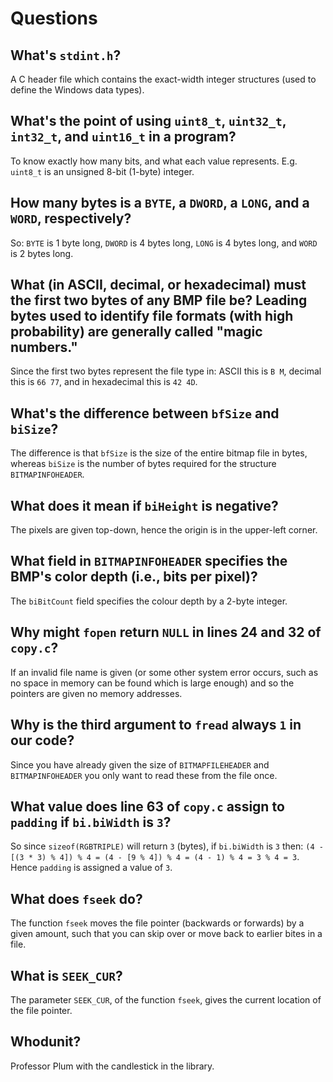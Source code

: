 # Questions

## What's `stdint.h`?

A C header file which contains the exact-width integer structures (used to define the Windows data types).

## What's the point of using `uint8_t`, `uint32_t`, `int32_t`, and `uint16_t` in a program?

To know exactly how many bits, and what each value represents. E.g. `uint8_t` is an unsigned 8-bit (1-byte) integer.

## How many bytes is a `BYTE`, a `DWORD`, a `LONG`, and a `WORD`, respectively?

So: `BYTE` is 1 byte long, `DWORD` is 4 bytes long, `LONG` is 4 bytes long, and `WORD` is 2 bytes long.

## What (in ASCII, decimal, or hexadecimal) must the first two bytes of any BMP file be? Leading bytes used to identify file formats (with high probability) are generally called "magic numbers."

Since the first two bytes represent the file type in: ASCII this is `B M`, decimal this is `66 77`, and in hexadecimal this is `42 4D`.

## What's the difference between `bfSize` and `biSize`?

The difference is that `bfSize` is the size of the entire bitmap file in bytes, whereas `biSize` is the number of bytes required for the structure `BITMAPINFOHEADER`.

## What does it mean if `biHeight` is negative?

The pixels are given top-down, hence the origin is in the upper-left corner.

## What field in `BITMAPINFOHEADER` specifies the BMP's color depth (i.e., bits per pixel)?

The `biBitCount` field specifies the colour depth by a 2-byte integer.

## Why might `fopen` return `NULL` in lines 24 and 32 of `copy.c`?

If an invalid file name is given (or some other system error occurs, such as no space in memory can be found which is large enough) and so the pointers are given no memory addresses.

## Why is the third argument to `fread` always `1` in our code?

Since you have already given the size of `BITMAPFILEHEADER` and `BITMAPINFOHEADER` you only want to read these from the file once.

## What value does line 63 of `copy.c` assign to `padding` if `bi.biWidth` is `3`?

So since `sizeof(RGBTRIPLE)` will return `3` (bytes), if `bi.biWidth` is `3` then: `(4 - [(3 * 3) % 4]) % 4 = (4 - [9 % 4]) % 4 = (4 - 1) % 4 = 3 % 4 = 3`. Hence `padding` is assigned a value of `3`.

## What does `fseek` do?

The function `fseek` moves the file pointer (backwards or forwards) by a given amount, such that you can skip over or move back to earlier bites in a file.

## What is `SEEK_CUR`?

The parameter `SEEK_CUR`, of the function `fseek`, gives the current location of the file pointer.

## Whodunit?

Professor Plum with the candlestick in the library.
